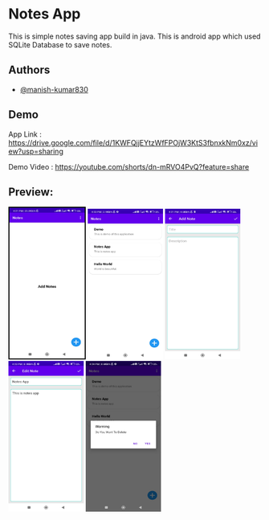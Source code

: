 # Notes App

This is simple notes saving app build in java. This is android app which used SQLite Database to save notes.

## Authors

- [@manish-kumar830](https://github.com/manish-kumar830)


## Demo

App Link : https://drive.google.com/file/d/1KWFQjjEYtzWfFPOjW3KtS3fbnxkNm0xz/view?usp=sharing

Demo Video : https://youtube.com/shorts/dn-mRVO4PvQ?feature=share

## Preview:
<img src="https://github.com/manish-kumar830/Notes/blob/main/ss/ss1.jpg?raw=true" alt="Splash Screen" style="border:2px solid black;" width="150" height="300" /> <img src="https://github.com/manish-kumar830/Notes/blob/main/ss/ss2.jpg?raw=true" alt="Splash Screen" width="150" height="300" /> <img src="https://github.com/manish-kumar830/Notes/blob/main/ss/ss3.jpg?raw=true" alt="Splash Screen" width="150" height="300" /> <img src="https://github.com/manish-kumar830/Notes/blob/main/ss/ss4.jpg?raw=true" alt="Splash Screen" width="150" height="300" /> <img src="https://github.com/manish-kumar830/Notes/blob/main/ss/ss5.jpg?raw=true" alt="Splash Screen" width="150" height="300" />

